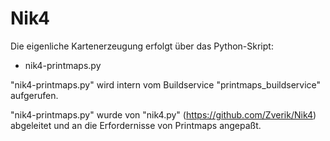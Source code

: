 # Nik4

Die eigenliche Kartenerzeugung erfolgt über das Python-Skript:
* nik4-printmaps.py

"nik4-printmaps.py" wird intern vom Buildservice "printmaps_buildservice" aufgerufen.

"nik4-printmaps.py" wurde von "nik4.py" (https://github.com/Zverik/Nik4) abgeleitet und an die Erfordernisse von Printmaps angepaßt.
